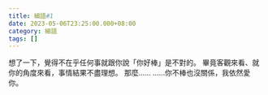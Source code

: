 ```yaml
---
title: 細語#1
date: 2023-05-06T23:25:00.000+08:00
category: 細語
tags: []
---
```

想了一下，覺得不在乎任何事就跟你說「你好棒」是不對的。
畢竟客觀來看、就你的角度來看，事情結果不盡理想。
那麼……
……你不棒也沒關係，我依然愛你。
